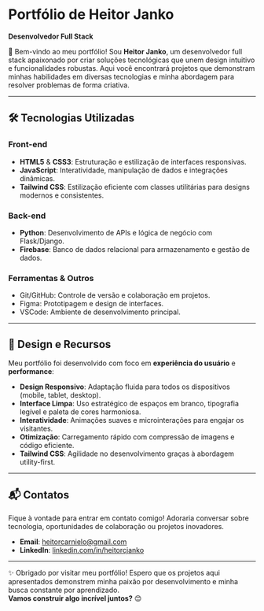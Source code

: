 # Portfólio de Heitor Janko  
**Desenvolvedor Full Stack**  

👋 Bem-vindo ao meu portfólio! Sou **Heitor Janko**, um desenvolvedor full stack apaixonado por criar soluções tecnológicas que unem design intuitivo e funcionalidades robustas. Aqui você encontrará projetos que demonstram minhas habilidades em diversas tecnologias e minha abordagem para resolver problemas de forma criativa.

---

## 🛠 Tecnologias Utilizadas  

### Front-end  
- **HTML5** & **CSS3**: Estruturação e estilização de interfaces responsivas.  
- **JavaScript**: Interatividade, manipulação de dados e integrações dinâmicas.  
- **Tailwind CSS**: Estilização eficiente com classes utilitárias para designs modernos e consistentes.  

### Back-end  
- **Python**: Desenvolvimento de APIs e lógica de negócio com Flask/Django.  
- **Firebase**: Banco de dados relacional para armazenamento e gestão de dados.  

### Ferramentas & Outros  
- Git/GitHub: Controle de versão e colaboração em projetos.  
- Figma: Prototipagem e design de interfaces.  
- VSCode: Ambiente de desenvolvimento principal.  

---

## 🎨 Design e Recursos  
Meu portfólio foi desenvolvido com foco em **experiência do usuário** e **performance**:  
- **Design Responsivo**: Adaptação fluida para todos os dispositivos (mobile, tablet, desktop).  
- **Interface Limpa**: Uso estratégico de espaços em branco, tipografia legível e paleta de cores harmoniosa.  
- **Interatividade**: Animações suaves e microinterações para engajar os visitantes.  
- **Otimização**: Carregamento rápido com compressão de imagens e código eficiente.  
- **Tailwind CSS**: Agilidade no desenvolvimento graças à abordagem utility-first.  

---

## 📬 Contatos  
Fique à vontade para entrar em contato comigo! Adoraria conversar sobre tecnologia, oportunidades de colaboração ou projetos inovadores.  

- **Email**: [heitorcarnielo@gmail.com](mailto:heitorcarnielo@gmail.com)  
- **LinkedIn**: [linkedin.com/in/heitorcjanko](https://www.linkedin.com/in/heitorcjanko)  

---

✨ Obrigado por visitar meu portfólio! Espero que os projetos aqui apresentados demonstrem minha paixão por desenvolvimento e minha busca constante por aprendizado.  
**Vamos construir algo incrível juntos?** 😊
